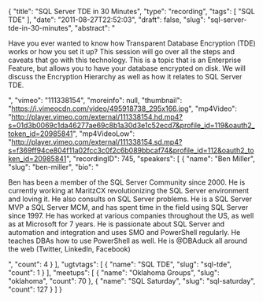 {
  "title": "SQL Server TDE in 30 Minutes",
  "type": "recording",
  "tags": [
    "SQL TDE"
  ],
  "date": "2011-08-27T22:52:03",
  "draft": false,
  "slug": "sql-server-tde-in-30-minutes",
  "abstract": "<p>Have you ever wanted to know how Transparent Database Encryption (TDE) works or how you set it up? This session will go over all the steps and caveats that go with this technology. This is a topic that is an Enterprise Feature, but allows you to have your database encrypted on disk. We will discuss the Encryption Hierarchy as well as how it relates to SQL Server TDE.</p>",
  "vimeo": "111338154",
  "moreinfo": null,
  "thumbnail": "https://i.vimeocdn.com/video/495918738_295x166.jpg",
  "mp4Video": "http://player.vimeo.com/external/111338154.hd.mp4?s=01d3b0069c1da46277ae69c8b1a30d3e1c52ecd7&profile_id=119&oauth2_token_id=20985841",
  "mp4VideoLow": "http://player.vimeo.com/external/111338154.sd.mp4?s=f369ff94ce804f11a02fcc3c0f2c6b089bbcaf74&profile_id=112&oauth2_token_id=20985841",
  "recordingID": 745,
  "speakers": [
    {
      "name": "Ben Miller",
      "slug": "ben-miller",
      "bio": "<p>Ben has been a member of the SQL Server Community since 2000. He is currently working at MaritzCX revolutionizing the SQL Server environment and loving it. He also consults on SQL Server problems.  He is a SQL Server MVP a SQL Server MCM, and has spent time in the field using SQL Server since 1997. He has worked at various companies throughout the US, as well as at Microsoft for 7 years. He is passionate about SQL Server and automation and integration and uses SMO and PowerShell regularly. He teaches DBAs how to use PowerShell as well. He is @DBAduck all around the web (Twitter, LinkedIn, Facebook)</p>",
      "count": 4
    }
  ],
  "ugtvtags": [
    {
      "name": "SQL TDE",
      "slug": "sql-tde",
      "count": 1
    }
  ],
  "meetups": [
    {
      "name": "Oklahoma Groups",
      "slug": "oklahoma",
      "count": 70
    },
    {
      "name": "SQL Saturday",
      "slug": "sql-saturday",
      "count": 127
    }
  ]
}
